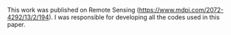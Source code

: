 This work was published on Remote Sensing (https://www.mdpi.com/2072-4292/13/2/194).
I was responsible for developing all the codes used in this paper.

